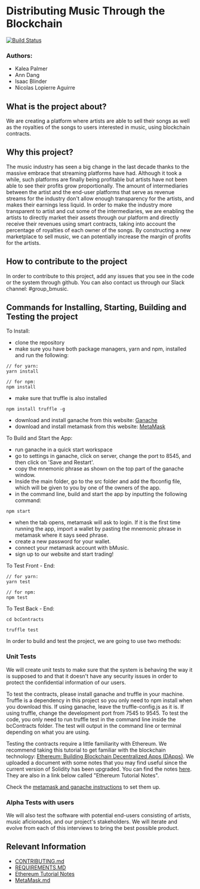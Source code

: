 # Distributing Music Through the Blockchain

[![Build Status](https://travis-ci.com/nyu-software-engineering/music-through-blockchain.svg?branch=master)](https://travis-ci.com/nyu-software-engineering/music-through-blockchain)

### Authors:
- Kalea Palmer
- Ann Dang
- Isaac Blinder
- Nicolas Lopierre Aguirre 

## What is the project about?
We are creating a platform where artists are able to sell their songs as well as the royalties of the songs to users interested in music, using blockchain contracts. 

## Why this project?
The music industry has seen a big change in the last decade thanks to the massive embrace that streaming platforms have had. Although it took a while, such platforms are finally being profitable but artists have not been able to see their profits grow proportionally. The amount of intermediaries between the artist and the end-user platforms that serve as revenue streams for the industry don't allow enough transparency for the artists, and makes their earnings less liquid. In order to make the industry more transparent to artist and cut some of the intermediaries, we are enabling the artists to directly market their assets through our platform and directly receive their revenues using smart contracts, taking into account the percentage of royalties of each owner of the songs. By constructing a new marketplace to sell music, we can potentially increase the margin of profits for the artists.

## How to contribute to the project
In order to contribute to this project, add any issues that you see in the code or the system through github. You can also contact us through our Slack channel: #group_bmusic.


## Commands for Installing, Starting, Building and Testing the project 

To Install: 
- clone the repository
- make sure you have both package managers, yarn and npm, installed and run the following:

```
// for yarn: 
yarn install 

// for npm:
npm install

```
- make sure that truffle is also installed

```
npm install truffle -g
```

- download and install ganache from this website: [Ganache](https://truffleframework.com/ganache)
- download and install metamask from this website: [MetaMask](https://metamask.io/)

To Build and Start the App:

- run ganache in a quick start workspace
- go to settings in ganache, click on server, change the port to 8545, and then click on 'Save and Restart'.
- copy the mnemonic phrase as shown on the top part of the ganache window.
- Inside the main folder, go to the src folder and add the fbconfig file, which will be given to you by one of the owners of the app.
- in the command line, build and start the app by inputting the following command:
```
npm start
```
- when the tab opens, metamask will ask to login. If it is the first time running the app, import a wallet by pasting the mnemonic phrase in metamask where it says seed phrase. 
- create a new password for your wallet.
- connect your metamask account with bMusic.
- sign up to our website and start trading!

To Test Front - End:

```
// for yarn: 
yarn test 

// for npm:
npm test
```

To Test Back - End:

```
cd bcContracts

truffle test

```
In order to build and test the project, we are going to use two methods:

### Unit Tests
We will create unit tests to make sure that the system is behaving the way it is supposed to and that it doesn't have any security issues in order to protect the confidential information of our users.

To test the contracts, please install ganache and truffle in your machine. Truffle is a dependency in this project so you only need to npm install when you download this. If using ganache, leave the truffle-config.js as it is. If using truffle, change the development port from 7545 to 9545. To test the code, you only need to run truffle test in the command line inside the bcContracts folder. The test will output in the command line or terminal depending on what you are using. 

Testing the contracts require a little familiarity with Ethereum. We recommend taking this tutorial to get familiar with the blockchain technology: [Ethereum: Building Blockchain Decentralized Apps (DApps)](https://www.lynda.com/JavaScript-tutorials/Ethereum-Building-Blockchain-Decentralized-Apps-DApps/706935-2.html). We uploaded a document with some notes that you may find useful since the current version of Solidity has been upgraded. You can find the notes [here](https://github.com/nyu-software-engineering/music-through-blockchain/blob/smartContracts/EthereumTutorialNotes.md). They are also in a link below called "Ethereum Tutorial Notes".

Check the [metamask and ganache instructions](https://github.com/nyu-software-engineering/music-through-blockchain/blob/smartContracts/metamask.md) to set them up.

### Alpha Tests with users
We will also test the software with potential end-users consisting of artists, music aficionados, and our project's stakeholders. We will iterate and evolve from each of this interviews to bring the best possible product.

## Relevant Information
 - [CONTRIBUTING.md](https://github.com/nyu-software-engineering/music-through-blockchain/blob/master/CONTRIBUTING.md)
 - [REQUIREMENTS.MD](https://github.com/nyu-software-engineering/music-through-blockchain/blob/master/REQUIREMENTS.md)
 - [Ethereum Tutorial Notes](https://github.com/nyu-software-engineering/music-through-blockchain/blob/smartContracts/EthereumTutorialNotes.md)
 - [MetaMask.md](https://github.com/nyu-software-engineering/music-through-blockchain/blob/master/metamask.md)
